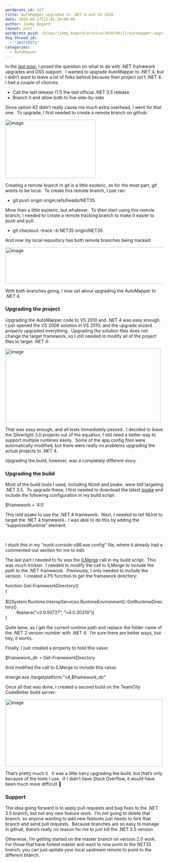 ```yaml
---
wordpress_id: 427
title: AutoMapper upgraded to .NET 4 and VS 2010
date: 2010-08-17T13:01:18+00:00
author: Jimmy Bogard
layout: post
wordpress_guid: /blogs/jimmy_bogard/archive/2010/08/17/automapper-upgraded-to-net-4-and-vs-2010.aspx
dsq_thread_id:
  - "264716571"
categories:
  - AutoMapper
---
```

In the [last post](http://www.lostechies.com/blogs/jimmy_bogard/archive/2010/08/05/oss-and-the-net-framework-upgrade.aspx), I posed the question on what to do with .NET framework upgrades and OSS support.&#160; I wanted to upgrade AutoMapper to .NET 4, but I didn’t want to leave a lot of folks behind because their project isn’t .NET 4.&#160; I had a couple of choices:

  * Call the last release (1.1) the last official .NET 3.5 release
  * Branch it and allow both to live side-by-side

Since option #2 didn’t really cause me much extra overhead, I went for that one.&#160; To upgrade, I first needed to create a remote branch on github:

[<img style="border-bottom: 0px;border-left: 0px;border-top: 0px;border-right: 0px" border="0" alt="image" src="http://lostechies.com/jimmybogard/files/2011/03/image_thumb_27123F22.png" width="287" height="186" />](http://lostechies.com/jimmybogard/files/2011/03/image_7586D18C.png) 

Creating a remote branch in git is a little esoteric, as for the most part, git _wants_ to be local.&#160; To create this remote branch, I just ran:

  * git push origin origin:refs/heads/NET35

More than a little esoteric, but whatever.&#160; To then start using this remote branch, I needed to create a remote tracking branch to make it easier to push and pull:

  * git checkout –track –b NET35 origin/NET35

And now my local repository has both remote branches being tracked:

[<img style="border-bottom: 0px;border-left: 0px;border-top: 0px;border-right: 0px" border="0" alt="image" src="http://lostechies.com/jimmybogard/files/2011/03/image_thumb_1B104EEE.png" width="507" height="116" />](http://lostechies.com/jimmybogard/files/2011/03/image_6D8F2F2A.png) 

With both branches going, I now set about upgrading the AutoMapper to .NET 4.

### 

### Upgrading the project

Upgrading the AutoMapper code to VS 2010 and .NET 4 was easy enough.&#160; I just opened the VS 2008 solution in VS 2010, and the upgrade wizard properly upgraded everything.&#160; Upgrading the solution files does not change the target framework, so I still needed to modify all of the project files to target .NET 4:

[<img style="border-bottom: 0px;border-left: 0px;border-top: 0px;border-right: 0px" border="0" alt="image" src="http://lostechies.com/jimmybogard/files/2011/03/image_thumb_3DF1109E.png" width="494" height="235" />](http://lostechies.com/jimmybogard/files/2011/03/image_05B29986.png) 

That was easy enough, and all tests immediately passed.&#160; I decided to leave the Silverlight 3.0 projects out of the equation, I still need a better way to support multiple runtimes easily.&#160; Some of the app.config files were automatically modified, but there were really no problems upgrading the actual projects to .NET 4.

Upgrading the build, however, was a completely different story.

### Upgrading the build

Most of the build tools I used, including NUnit and psake, were still targeting .NET 3.5.&#160; To upgrade these, I first needed to download the latest [psake](http://github.com/JamesKovacs/psake) and include the following configuration in my build script:

$framework = &#8216;4.0&#8217;

This told psake to use the .NET 4 framework.&#160; Next, I needed to tell NUnit to target the .NET 4 framework.&#160; I was able to do this by adding the “supportedRuntime” element:

<startup>   
&#160;&#160;&#160; <requiredRuntime version="v4.0.20506" />   
</startup>

I stuck this in my “nunit-console-x86.exe.config” file, where it already had a commented-out section for me to edit.

The last part I needed to fix was the [ILMerge](http://research.microsoft.com/en-us/people/mbarnett/ilmerge.aspx) call in my build script.&#160; This was much trickier.&#160; I needed to modify the call to ILMerge to include the _path_ to the .NET framework.&#160; Previously, I only needed to include the version.&#160; I created a PS function to get the framework directory:

function Get-FrameworkDirectory()   
{   
&#160;&#160;&#160; $([System.Runtime.InteropServices.RuntimeEnvironment]::GetRuntimeDirectory()   
&#160;&#160;&#160;&#160;&#160;&#160;&#160; .Replace("v2.0.50727", "v4.0.30319"))   
}

Quite lame, as I get the current runtime path and replace the folder name of the .NET 2 version number with .NET 4.&#160; I’m sure there are better ways, but hey, it works.

Finally, I just created a property to hold this value:

$framework_dir = Get-FrameworkDirectory

And modified the call to ILMerge to include this value:

ilmerge.exe /targetplatform:"v4,$framework_dir"

Once all that was done, I created a second build on the TeamCity CodeBetter build server:

[<img style="border-bottom: 0px;border-left: 0px;border-top: 0px;border-right: 0px" border="0" alt="image" src="http://lostechies.com/jimmybogard/files/2011/03/image_thumb_58BD36AA.png" width="500" height="213" />](http://lostechies.com/jimmybogard/files/2011/03/image_325B535F.png) 

That’s pretty much it.&#160; It was a little hairy upgrading the build, but that’s only because of the tools I use.&#160; If I didn’t have Stack Overflow, it would have been much more difficult 🙂

### 

### Support

The idea going forward is to apply pull requests and bug fixes to the .NET 3.5 branch, but not any new feature work.&#160; I’m not going to delete that branch, so anyone wanting to add new features just needs to fork that branch and send pull requests.&#160; Because branches are so easy to manage in github, there’s really no reason for me to just kill the .NET 3.5 version.

Otherwise, I’m getting started on the master branch on version 2.0 work.&#160; For those that have forked master and want to now point to the NET35 branch, you can just update your local upstream remote to point to the different branch.